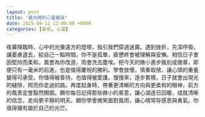 ```yaml
---
layout: post
title: "晨光裡的心靈雞湯"
date: 2025-09-11 12:00:00 +0000
categories: [靈感, 心靈]
---
```


夜幕降臨時，心中的光像遠方的燈塔，指引我們穿過迷霧。遇到挫折，先深呼吸，讓憂慮退去，給自己一點時間。你不是孤單，疲憊終會被理解與安撫。相信日子會因堅持而柔和，風會為你改道，雨會洗去塵埃。把今天的微小進步銘刻成徽章，即便只有一毫米的前進，也是值得慶祝的勝利。學會放慢，慎重取捨，讓心頭的重量變得可承受。你值得被善待，也值得被愛護。慢慢來，逐步累積，日子就會出現光的縫隙，照亮你走過的路。再度起身時，帶著更清晰的方向與更柔和的眼神，前方的風景定會豁然開朗。願你每日記得那些微小的善意，讓心湖逐日回暖，成就清晰的信念，走向更平靜的明天。願你學會微笑面對風雨，讓心境常存感恩與勇氣。你值得擁有屬於自己的光芒。